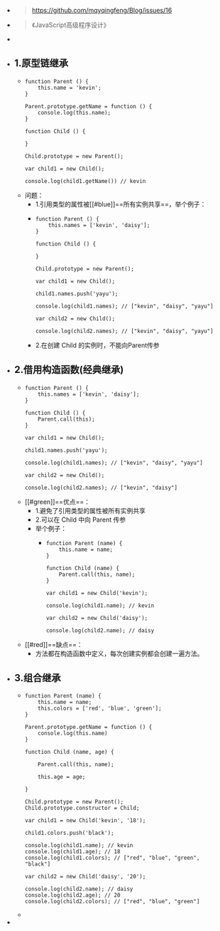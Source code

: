 - > https://github.com/mqyqingfeng/Blog/issues/16
- > 《JavaScript高级程序设计》
-
- ## 1.原型链继承
	- ```
	  function Parent () {
	      this.name = 'kevin';
	  }
	  
	  Parent.prototype.getName = function () {
	      console.log(this.name);
	  }
	  
	  function Child () {
	  
	  }
	  
	  Child.prototype = new Parent();
	  
	  var child1 = new Child();
	  
	  console.log(child1.getName()) // kevin
	  ```
	- 问题：
		- 1.引用类型的属性被[[#blue]]==所有实例共享==，举个例子：
		- ```
		  function Parent () {
		      this.names = ['kevin', 'daisy'];
		  }
		  
		  function Child () {
		  
		  }
		  
		  Child.prototype = new Parent();
		  
		  var child1 = new Child();
		  
		  child1.names.push('yayu');
		  
		  console.log(child1.names); // ["kevin", "daisy", "yayu"]
		  
		  var child2 = new Child();
		  
		  console.log(child2.names); // ["kevin", "daisy", "yayu"]
		  ```
		- 2.在创建 Child 的实例时，不能向Parent传参
- ## 2.借用构造函数(经典继承)
	- ```
	  function Parent () {
	      this.names = ['kevin', 'daisy'];
	  }
	  
	  function Child () {
	      Parent.call(this);
	  }
	  
	  var child1 = new Child();
	  
	  child1.names.push('yayu');
	  
	  console.log(child1.names); // ["kevin", "daisy", "yayu"]
	  
	  var child2 = new Child();
	  
	  console.log(child2.names); // ["kevin", "daisy"]
	  ```
	- [[#green]]==优点==：
		- 1.避免了引用类型的属性被所有实例共享
		- 2.可以在 Child 中向 Parent 传参
		- 举个例子：
			- ```
			  function Parent (name) {
			      this.name = name;
			  }
			  
			  function Child (name) {
			      Parent.call(this, name);
			  }
			  
			  var child1 = new Child('kevin');
			  
			  console.log(child1.name); // kevin
			  
			  var child2 = new Child('daisy');
			  
			  console.log(child2.name); // daisy
			  ```
	- [[#red]]==缺点==：
		- 方法都在构造函数中定义，每次创建实例都会创建一遍方法。
- ## 3.组合继承
	- ```
	  function Parent (name) {
	      this.name = name;
	      this.colors = ['red', 'blue', 'green'];
	  }
	  
	  Parent.prototype.getName = function () {
	      console.log(this.name)
	  }
	  
	  function Child (name, age) {
	  
	      Parent.call(this, name);
	      
	      this.age = age;
	  
	  }
	  
	  Child.prototype = new Parent();
	  Child.prototype.constructor = Child;
	  
	  var child1 = new Child('kevin', '18');
	  
	  child1.colors.push('black');
	  
	  console.log(child1.name); // kevin
	  console.log(child1.age); // 18
	  console.log(child1.colors); // ["red", "blue", "green", "black"]
	  
	  var child2 = new Child('daisy', '20');
	  
	  console.log(child2.name); // daisy
	  console.log(child2.age); // 20
	  console.log(child2.colors); // ["red", "blue", "green"]
	  ```
	-
-